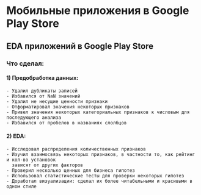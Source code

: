 # Мобильные приложения в Google Play Store

## EDA приложений в Google Play Store

### Что сделал:
#### 1) Предобработка данных:
    - Удалил дубликаты записей
    - Избавился от NaN значений
    - Удалил не несущие ценности признаки
    - Отформатировал значения некоторых признаков
    - Привел значения некоторых категориальных признаков к числовым для последующего анализа
    - Избавился от пробелов в названиях слолбцов
#### 2) EDA:
    - Исследовал распределения количественных признаков
    - Изучил взаимосвязь некоторых признаков, в частности то, как рейтинг и кол-во установок  
      зависят от других факторов
    - Проверил несколько ценных для бизнеса гипотез
    - Использовал статистические тесты для проверки некоторых гипотез
    - Доработал визуализации: сделал их более читабельными и красивыми в одном стиле
